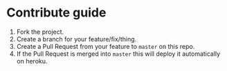 # Contribute guide

1. Fork the project.
2. Create a branch for your feature/fix/thing.
3. Create a Pull Request from your feature to `master` on this repo.
4. If the Pull Request is merged into `master` this will deploy it automatically on heroku.
